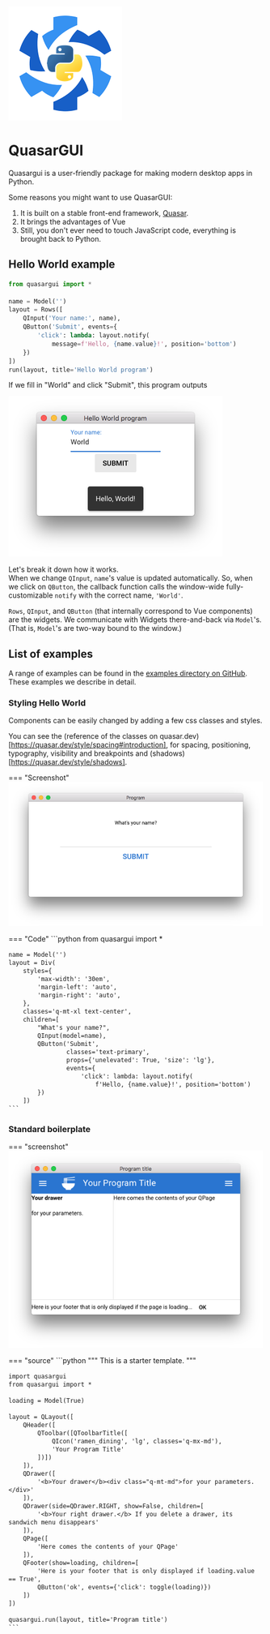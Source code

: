 
![Logo](assets/logo.png "QuasarGUI logo")
# QuasarGUI

Quasargui is a user-friendly package for making modern desktop apps in Python.

Some reasons you might want to use QuasarGUI:

1. It is built on a stable front-end framework, [Quasar](https://quasar.dev).
2. It brings the advantages of Vue
3. Still, you don't ever need to touch JavaScript code, everything is brought back to Python. 

## Hello World example

```python
from quasargui import *

name = Model('')
layout = Rows([
    QInput('Your name:', name),
    QButton('Submit', events={
        'click': lambda: layout.notify(
            message=f'Hello, {name.value}!', position='bottom')
    })
])
run(layout, title='Hello World program')
```
If we fill in "World" and click "Submit", this program outputs

![Hello World screenshot](assets/screenshots/quasar-gui-hello-world-screenshot.png "Hello World screenshot")

Let's break it down how it works.    
When we change `QInput`, `name`'s value is updated automatically. So, when we click on `QButton`, the callback function calls the window-wide fully-customizable `notify` with the correct name, `'World'`. 

`Rows`, `QInput`, and `QButton` (that internally correspond to Vue components) are the widgets. We communicate with Widgets there-and-back via `Model`'s. (That is, `Model`'s are two-way bound to the window.)

## List of examples

A range of examples can be found in the [examples directory on GitHub](https://github.com/BarnabasSzabolcs/pyquasargui/tree/develop/examples).
These examples we describe in detail.

### Styling Hello World

Components can be easily changed by adding a few css classes and styles.

You can see the (reference of the classes on quasar.dev)[https://quasar.dev/style/spacing#introduction], for spacing, positioning, typography, visibility and breakpoints and (shadows)[https://quasar.dev/style/shadows].


=== "Screenshot"
    ![examples/simple.py screenshot](assets/screenshots/simple.png "examples/simple.py screenshot")

=== "Code"
    ```python
    from quasargui import *
    
    name = Model('')
    layout = Div(
        styles={
            'max-width': '30em',
            'margin-left': 'auto',
            'margin-right': 'auto',
        },
        classes='q-mt-xl text-center',
        children=[
            "What's your name?",
            QInput(model=name),
            QButton('Submit', 
                    classes='text-primary',
                    props={'unelevated': True, 'size': 'lg'},
                    events={
                        'click': lambda: layout.notify(
                            f'Hello, {name.value}!', position='bottom')
            })
        ])
    ```

### Standard boilerplate

=== "screenshot"
    ![Quasargui menu header boilerplate](assets/screenshots/starter_header_footer_and_menu.png)

=== "source"
    ```python
    """
    This is a starter template.
    """
    
    import quasargui
    from quasargui import *
    
    loading = Model(True)
    
    layout = QLayout([
        QHeader([
            QToolbar([QToolbarTitle([
                QIcon('ramen_dining', 'lg', classes='q-mx-md'),
                'Your Program Title'
            ])])
        ]),
        QDrawer([
            '<b>Your drawer</b><div class="q-mt-md">for your parameters.</div>'
        ]),
        QDrawer(side=QDrawer.RIGHT, show=False, children=[
            '<b>Your right drawer.</b> If you delete a drawer, its sandwich menu disappears'
        ]),
        QPage([
            'Here comes the contents of your QPage'
        ]),
        QFooter(show=loading, children=[
            'Here is your footer that is only displayed if loading.value == True',
            QButton('ok', events={'click': toggle(loading)})
        ])
    ])
    
    quasargui.run(layout, title='Program title')
    ```
